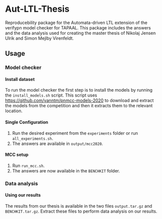 # Aut-LTL-Thesis
Reproducebility package for the Automata-driven LTL extension of the verifypn model checker for TAPAAL.
This package includes the answers and the data analysis used for creating the master thesis of Nikolaj Jensen Ulrik and Simon Mejlby Virenfeldt.

## Usage
### Model checker
#### Install dataset
To run the model checker the first step is to install the models by running the `install_models.sh` script.
This script uses https://github.com/yanntm/pnmcc-models-2020 to download and extract the models from the competition and then it extracts them to the relevant location.
#### Single Configuration

1. Run the desired experiment from the `experiments` folder or run `all_experiments.sh`.
2. The answers are available in `output/mcc2020`.

#### MCC setup

1. Run `run_mcc.sh`.
2. The answers are now available in the `BENCHKIT` folder.

### Data analysis
#### Using our results

The results from our thesis is available in the two files `output.tar.gz` and `BENCHKIT.tar.gz`. Extract these files to perform data analysis on our results.
